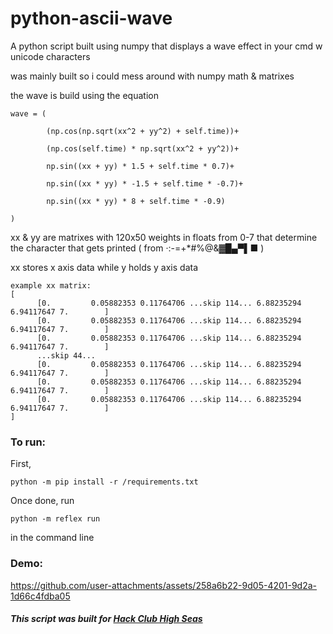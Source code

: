 # python-ascii-wave

A python script built using numpy that displays a wave effect in your cmd w unicode characters

was mainly built so i could mess around with numpy math & matrixes 


the wave is build using the equation

    wave = (

            (np.cos(np.sqrt(xx^2 + yy^2) + self.time))+
            
            (np.cos(self.time) * np.sqrt(xx^2 + yy^2))+
            
            np.sin((xx + yy) * 1.5 + self.time * 0.7)+
            
            np.sin((xx * yy) * -1.5 + self.time * -0.7)+
            
            np.sin((xx * yy) * 8 + self.time * -0.9) 
            
    )


xx & yy are matrixes with 120x50 weights in floats from 0-7 that determine the character that gets printed ( from ·:-=+*#%@&▓█▄▀▌■ )

xx stores x axis data while y holds y axis data



```
example xx matrix:
[
      [0.         0.05882353 0.11764706 ...skip 114... 6.88235294 6.94117647 7.        ]
      [0.         0.05882353 0.11764706 ...skip 114... 6.88235294 6.94117647 7.        ]
      [0.         0.05882353 0.11764706 ...skip 114... 6.88235294 6.94117647 7.        ]
      ...skip 44...
      [0.         0.05882353 0.11764706 ...skip 114... 6.88235294 6.94117647 7.        ]
      [0.         0.05882353 0.11764706 ...skip 114... 6.88235294 6.94117647 7.        ]
      [0.         0.05882353 0.11764706 ...skip 114... 6.88235294 6.94117647 7.        ]
]
```




### To run:
First,

`python -m pip install -r /requirements.txt`

Once done, run

`python -m reflex run` 

in the command line



### Demo:


https://github.com/user-attachments/assets/258a6b22-9d05-4201-9d2a-1d66c4fdba05



##### This script was built for [Hack Club High Seas](https://highseas.hackclub.com/)
